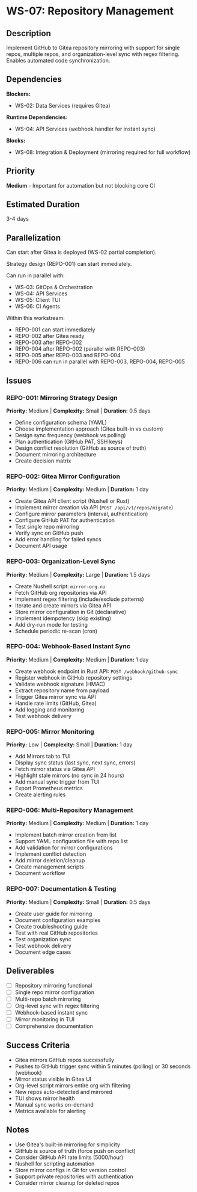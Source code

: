 # WS-07: Repository Management

## Description

Implement GitHub to Gitea repository mirroring with support for single repos, multiple repos, and organization-level sync with regex filtering. Enables automated code synchronization.

## Dependencies

**Blockers:**
- WS-02: Data Services (requires Gitea)

**Runtime Dependencies:**
- WS-04: API Services (webhook handler for instant sync)

**Blocks:**
- WS-08: Integration & Deployment (mirroring required for full workflow)

## Priority

**Medium** - Important for automation but not blocking core CI

## Estimated Duration

3-4 days

## Parallelization

Can start after Gitea is deployed (WS-02 partial completion).

Strategy design (REPO-001) can start immediately.

Can run in parallel with:
- WS-03: GitOps & Orchestration
- WS-04: API Services
- WS-05: Client TUI
- WS-06: CI Agents

Within this workstream:
- REPO-001 can start immediately
- REPO-002 after Gitea ready
- REPO-003 after REPO-002
- REPO-004 after REPO-002 (parallel with REPO-003)
- REPO-005 after REPO-003 and REPO-004
- REPO-006 can run in parallel with REPO-003, REPO-004, REPO-005

## Issues

### REPO-001: Mirroring Strategy Design
**Priority:** Medium | **Complexity:** Small | **Duration:** 0.5 days
- Define configuration schema (YAML)
- Choose implementation approach (Gitea built-in vs custom)
- Design sync frequency (webhook vs polling)
- Plan authentication (GitHub PAT, SSH keys)
- Design conflict resolution (GitHub as source of truth)
- Document mirroring architecture
- Create decision matrix

### REPO-002: Gitea Mirror Configuration
**Priority:** Medium | **Complexity:** Medium | **Duration:** 1 day
- Create Gitea API client script (Nushell or Rust)
- Implement mirror creation via API (`POST /api/v1/repos/migrate`)
- Configure mirror parameters (interval, authentication)
- Configure GitHub PAT for authentication
- Test single repo mirroring
- Verify sync on GitHub push
- Add error handling for failed syncs
- Document API usage

### REPO-003: Organization-Level Sync
**Priority:** Medium | **Complexity:** Large | **Duration:** 1.5 days
- Create Nushell script: `mirror-org.nu`
- Fetch GitHub org repositories via API
- Implement regex filtering (include/exclude patterns)
- Iterate and create mirrors via Gitea API
- Store mirror configuration in Git (declarative)
- Implement idempotency (skip existing)
- Add dry-run mode for testing
- Schedule periodic re-scan (cron)

### REPO-004: Webhook-Based Instant Sync
**Priority:** Medium | **Complexity:** Medium | **Duration:** 1 day
- Create webhook endpoint in Rust API: `POST /webhook/github-sync`
- Register webhook in GitHub repository settings
- Validate webhook signature (HMAC)
- Extract repository name from payload
- Trigger Gitea mirror sync via API
- Handle rate limits (GitHub, Gitea)
- Add logging and monitoring
- Test webhook delivery

### REPO-005: Mirror Monitoring
**Priority:** Low | **Complexity:** Small | **Duration:** 1 day
- Add Mirrors tab to TUI
- Display sync status (last sync, next sync, errors)
- Fetch mirror status via Gitea API
- Highlight stale mirrors (no sync in 24 hours)
- Add manual sync trigger from TUI
- Export Prometheus metrics
- Create alerting rules

### REPO-006: Multi-Repository Management
**Priority:** Medium | **Complexity:** Medium | **Duration:** 1 day
- Implement batch mirror creation from list
- Support YAML configuration file with repo list
- Add validation for mirror configurations
- Implement conflict detection
- Add mirror deletion/cleanup
- Create management scripts
- Document workflow

### REPO-007: Documentation & Testing
**Priority:** Medium | **Complexity:** Small | **Duration:** 0.5 days
- Create user guide for mirroring
- Document configuration examples
- Create troubleshooting guide
- Test with real GitHub repositories
- Test organization sync
- Test webhook delivery
- Document edge cases

## Deliverables

- [ ] Repository mirroring functional
- [ ] Single repo mirror configuration
- [ ] Multi-repo batch mirroring
- [ ] Org-level sync with regex filtering
- [ ] Webhook-based instant sync
- [ ] Mirror monitoring in TUI
- [ ] Comprehensive documentation

## Success Criteria

- Gitea mirrors GitHub repos successfully
- Pushes to GitHub trigger sync within 5 minutes (polling) or 30 seconds (webhook)
- Mirror status visible in Gitea UI
- Org-level script mirrors entire org with filtering
- New repos auto-detected and mirrored
- TUI shows mirror health
- Manual sync works on-demand
- Metrics available for alerting

## Notes

- Use Gitea's built-in mirroring for simplicity
- GitHub is source of truth (force push on conflict)
- Consider GitHub API rate limits (5000/hour)
- Nushell for scripting automation
- Store mirror configs in Git for version control
- Support private repositories with authentication
- Consider mirror cleanup for deleted repos
